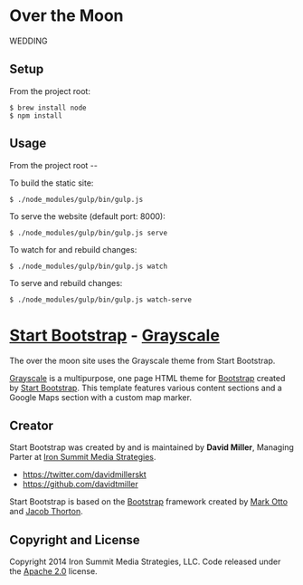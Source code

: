 # Over the Moon

WEDDING

## Setup

From the project root:

```shell
$ brew install node
$ npm install
```

## Usage

From the project root --

To build the static site:

```shell
$ ./node_modules/gulp/bin/gulp.js
```

To serve the website (default port: 8000):

```shell
$ ./node_modules/gulp/bin/gulp.js serve
```

To watch for and rebuild changes:

```shell
$ ./node_modules/gulp/bin/gulp.js watch
```

To serve and rebuild changes:

```shell
$ ./node_modules/gulp/bin/gulp.js watch-serve
```

# [Start Bootstrap](http://startbootstrap.com/) - [Grayscale](http://startbootstrap.com/template-overviews/grayscale/)

The over the moon site uses the Grayscale theme from Start Bootstrap.

[Grayscale](http://startbootstrap.com/template-overviews/grayscale/)
is a multipurpose, one page HTML theme for
[Bootstrap](http://getbootstrap.com/) created by
[Start Bootstrap](http://startbootstrap.com/). This template features
various content sections and a Google Maps section with a custom map
marker.

## Creator

Start Bootstrap was created by and is maintained by **David Miller**,
Managing Parter at
[Iron Summit Media Strategies](http://www.ironsummitmedia.com/).

* https://twitter.com/davidmillerskt
* https://github.com/davidtmiller

Start Bootstrap is based on the [Bootstrap](http://getbootstrap.com/)
framework created by [Mark Otto](https://twitter.com/mdo) and
[Jacob Thorton](https://twitter.com/fat).

## Copyright and License

Copyright 2014 Iron Summit Media Strategies, LLC. Code released under
the
[Apache 2.0](https://github.com/IronSummitMedia/startbootstrap-grayscale/blob/gh-pages/LICENSE)
license.
